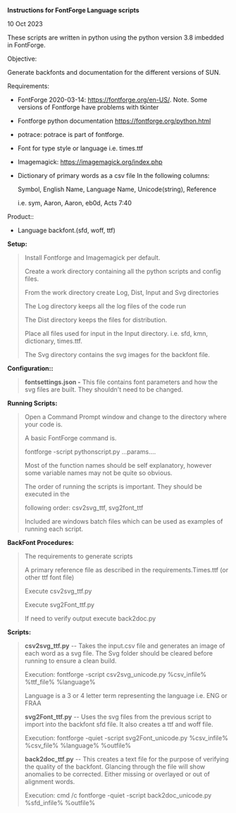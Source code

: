 **Instructions for FontForge Language scripts**

10 Oct 2023

These scripts are written in python using the python version 3.8
imbedded in FontForge.

Objective:

Generate backfonts and documentation for the different versions of SUN.

Requirements:

-   FontForge 2020-03-14: <https://fontforge.org/en-US/>. Note. Some
    versions of Fontforge have problems with tkinter

-   Fontforge python documentation <https://fontforge.org/python.html>

-   potrace: potrace is part of fontforge.

-   Font for type style or language i.e. times.ttf

-   Imagemagick: <https://imagemagick.org/index.php>

-   Dictionary of primary words as a csv file In the following columns:

    Symbol, English Name, Language Name, Unicode(string), Reference

    i.e. sym, Aaron, Aaron, eb0d, Acts 7:40

Product::

-   Language backfont.(sfd, woff, ttf)

**Setup:**

> Install Fontforge and Imagemagick per default.
>
> Create a work directory containing all the python scripts and config
> files.
>
> From the work directory create Log, Dist, Input and Svg directories
>
> The Log directory keeps all the log files of the code run
>
> The Dist directory keeps the files for distribution.
>
> Place all files used for input in the Input directory. i.e. sfd, kmn,
> dictionary, times.ttf.
>
> The Svg directory contains the svg images for the backfont file.

**Configuration::**

> **fontsettings.json -** This file contains font parameters and how the
> svg files are built. They shouldn't need to be changed.

**Running Scripts:**

> Open a Command Prompt window and change to the directory where your
> code is.
>
> A basic FontForge command is.
>
> fontforge -script pythonscript.py \...params....
>
> Most of the function names should be self explanatory, however some
> variable names may not be quite so obvious.
>
> The order of running the scripts is important. They should be executed
> in the
>
> following order: csv2svg_ttf, svg2font_ttf
>
> Included are windows batch files which can be used as examples of
> running each script.

**BackFont Procedures:**

> The requirements to generate scripts
>
> A primary reference file as described in the requirements.Times.ttf
> (or other ttf font file)
>
> Execute csv2svg_ttf.py
>
> Execute svg2Font_ttf.py
>
> If need to verify output execute back2doc.py

**Scripts:**

> **csv2svg_ttf.py** -- Takes the input.csv file and generates an image
> of each word as a svg file. The Svg folder should be cleared before
> running to ensure a clean build.
>
> Execution: fontforge -script csv2svg_unicode.py %csv_infile%
> %ttf_file% %language%
>
> Language is a 3 or 4 letter term representing the language i.e. ENG or
> FRAA
>
> **svg2Font_ttf.py** -- Uses the svg files from the previous script to
> import into the backfont sfd file. It also creates a ttf and woff
> file.
>
> Execution: fontforge -quiet -script svg2Font_unicode.py %csv_infile%
> %csv_file% %language% %outfile%
>
> **back2doc_ttf.py** -- This creates a text file for the purpose of
> verifying the quality of the backfont. Glancing through the file will
> show anomalies to be corrected. Either missing or overlayed or out of
> alignment words.
>
> Execution: cmd /c fontforge -quiet -script back2doc_unicode.py
> %sfd_infile% %outfile%
